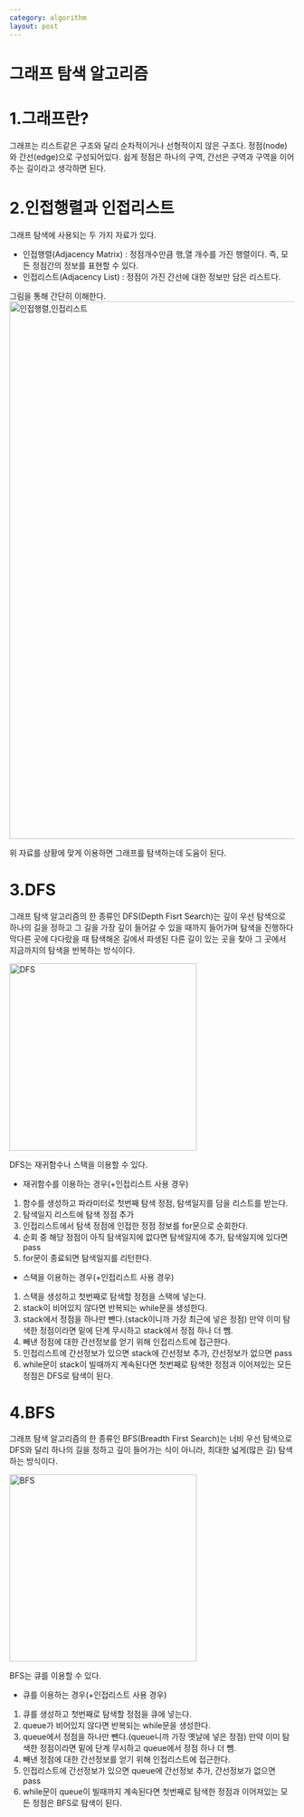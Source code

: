 ```yaml
---
category: algorithm
layout: post
---
```

# 그래프 탐색 알고리즘
# 1.그래프란?
그래프는 리스트같은 구조와 달리 순차적이거나 선형적이지 않은 구조다. 정점(node)와 간선(edge)으로 구성되어있다. 쉽게 정점은 하나의 구역, 간선은 구역과 구역을 이어주는 길이라고 생각하면 된다.

# 2.인접행렬과 인접리스트
그래프 탐색에 사용되는 두 가지 자료가 있다.
- 인접행렬(Adjacency Matrix) : 정점개수만큼 행,열 개수를 가진 행렬이다. 즉, 모든 정점간의 정보를 표현할 수 있다.
- 인접리스트(Adjacency List) : 정점이 가진 간선에 대한 정보만 담은 리스트다.           

그림을 통해 간단히 이해한다.
<img width="950" alt="인접행렬,인접리스트" src="https://user-images.githubusercontent.com/96512568/174435279-3953b01e-f352-4d9c-89c9-bc691265d581.png">

위 자료를 상황에 맞게 이용하면 그래프를 탐색하는데 도움이 된다.


# 3.DFS
그래프 탐색 알고리즘의 한 종류인 DFS(Depth Fisrt Search)는 깊이 우선 탐색으로 하나의 길을 정하고 그 길을 가장 깊이 들어갈 수 있을 때까지 들어가며 탐색을 진행하다 막다른 곳에 다다랐을 때 탐색해온 길에서 파생된 다른 길이 있는 곳을 찾아 그 곳에서 지금까지의 탐색을 반복하는 방식이다.

<img width="331" alt="DFS" src="https://user-images.githubusercontent.com/96512568/174426361-7226d4aa-3db7-43cf-9a63-24ea46a0def8.png">

DFS는 재귀함수나 스택을 이용할 수 있다.         
- 재귀함수를 이용하는 경우(+인접리스트 사용 경우)         
1. 함수를 생성하고 파라미터로 첫번째 탐색 정점, 탐색일지를 담을 리스트를 받는다.
2. 탐색일지 리스트에 탐색 정점 추가
3. 인접리스트에서 탐색 정점에 인접한 정점 정보를 for문으로 순회한다.
4. 순회 중 해당 정점이 아직 탐색일지에 없다면 탐색일지에 추가, 탐색일지에 있다면 pass
5. for문이 종료되면 탐색일지를 리턴한다.


- 스택을 이용하는 경우(+인접리스트 사용 경우)          
1. 스택을 생성하고 첫번째로 탐색할 정점을 스택에 넣는다.
2. stack이 비어있지 않다면 반복되는 while문을 생성한다.
3. stack에서 정점을 하나만 뺀다.(stack이니까 가장 최근에 넣은 정점) 만약 이미 탐색한 정점이라면 밑에 단계 무시하고 stack에서 정점 하나 더 뺌.
4. 빼낸 정점에 대한 간선정보를 얻기 위해 인접리스트에 접근한다.
5. 인접리스트에 간선정보가 있으면 stack에 간선정보 추가, 간선정보가 없으면 pass
6. while문이 stack이 빌때까지 계속된다면 첫번째로 탐색한 정점과 이어져있는 모든 정점은 DFS로 탐색이 된다.


# 4.BFS
그래프 탐색 알고리즘의 한 종류인 BFS(Breadth First Search)는 너비 우선 탐색으로 DFS와 달리 하나의 길을 정하고 깊이 들어가는 식이 아니라, 최대한 넓게(많은 길) 탐색하는 방식이다.

<img width="331" alt="BFS" src="https://user-images.githubusercontent.com/96512568/174426365-5dff8845-df20-4957-aa59-000eecc4c621.png">

BFS는 큐를 이용할 수 있다.       
- 큐를 이용하는 경우(+인접리스트 사용 경우)             
1. 큐를 생성하고 첫번째로 탐색할 정점을 큐에 넣는다.
2. queue가 비어있지 않다면 반복되는 while문을 생성한다.
3. queue에서 정점을 하나만 뺀다.(queue니까 가장 옛날에 넣은 정점) 만약 이미 탐색한 정점이라면 밑에 단계 무시하고 queue에서 정점 하나 더 뺌.
4. 빼낸 정점에 대한 간선정보를 얻기 위해 인접리스트에 접근한다.
5. 인접리스트에 간선정보가 있으면 queue에 간선정보 추가, 간선정보가 없으면 pass
6. while문이 queue이 빌때까지 계속된다면 첫번째로 탐색한 정점과 이어져있는 모든 정점은 BFS로 탐색이 된다.